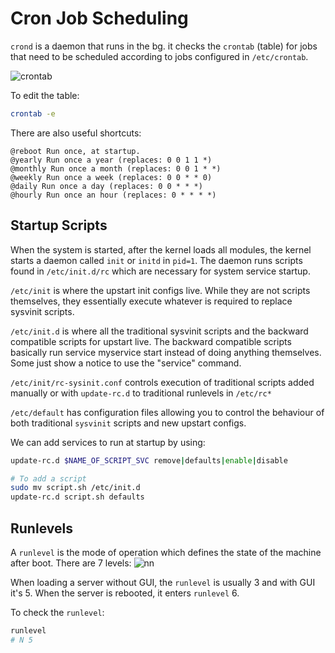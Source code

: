 # Cron Job Scheduling

`crond` is a daemon that runs in the bg. it checks the `crontab` (table) for jobs that need to be scheduled according to jobs configured in `/etc/crontab`.

![crontab](https://ahmadawais.com/wp-content/uploads/2017/06/crontab.png)

To edit the table:

```bash
crontab -e
```

There are also useful shortcuts:

```plaintext
@reboot Run once, at startup.
@yearly Run once a year (replaces: 0 0 1 1 *)
@monthly Run once a month (replaces: 0 0 1 * *)
@weekly Run once a week (replaces: 0 0 * * 0)
@daily Run once a day (replaces: 0 0 * * *)
@hourly Run once an hour (replaces: 0 * * * *)
```

## Startup Scripts

When the system is started, after the kernel loads all modules, the kernel starts a daemon called `init` or `initd` in `pid=1`. The daemon runs scripts found in `/etc/init.d/rc` which are necessary for system service startup.

`/etc/init` is where the upstart init configs live. While they are not scripts themselves, they essentially execute whatever is required to replace sysvinit scripts.

`/etc/init.d` is where all the traditional sysvinit scripts and the backward compatible scripts for upstart live. The backward compatible scripts basically run service myservice start instead of doing anything themselves. Some just show a notice to use the "service" command.

`/etc/init/rc-sysinit.conf` controls execution of traditional scripts added manually or with `update-rc.d` to traditional runlevels in `/etc/rc*`

`/etc/default` has configuration files allowing you to control the behaviour of both traditional `sysvinit` scripts and new upstart configs.

We can add services to run at startup by using:

```bash
update-rc.d $NAME_OF_SCRIPT_SVC remove|defaults|enable|disable

# To add a script
sudo mv script.sh /etc/init.d
update-rc.d script.sh defaults
```

## Runlevels

A `runlevel` is the mode of operation which defines the state of the machine after boot.
There are 7 levels:
![nn](https://www.linuxvasanth.com/wp-content/uploads/2019/01/NN.jpg)

When loading a server without GUI, the `runlevel` is usually 3 and with GUI it's 5. When the server is rebooted, it enters `runlevel` 6.

To check the `runlevel`:

```bash
runlevel
# N 5
```
